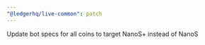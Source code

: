 ```yaml
---
"@ledgerhq/live-common": patch
---
```


Update bot specs for all coins to target NanoS+ instead of NanoS
